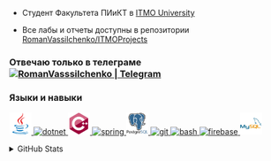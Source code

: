 - Студент Факультета ПИиКТ в [ITMO University](https://itmo.ru/)

- Все лабы и отчеты доступны в репозитории [RomanVassilchenko/ITMOProjects](https://github.com/RomanVassilchenko/ITMOProjects)

<h3 align="left">Отвечаю только в телеграме &nbsp;
   <a href="https://t.me/roman_vassilchenko" target="_blank" rel="noreferrer"> <img align="center" alt="RomanVasssilchenko | Telegram" width="22px" src="https://upload.wikimedia.org/wikipedia/commons/thumb/8/83/Telegram_2019_Logo.svg/2048px-Telegram_2019_Logo.svg.png"/>
   </a>
</h3>


<h3 align="left">Языки и навыки</h3>
<p align="left"> 
  <a href="https://www.java.com" target="_blank" rel="noreferrer"> <img src="https://raw.githubusercontent.com/devicons/devicon/master/icons/java/java-original.svg" alt="java" width="40" height="40"/> </a>
   <a href="https://dotnet.microsoft.com/en-us/" target="_blank" rel="noreferrer"> <img src="https://upload.wikimedia.org/wikipedia/commons/thumb/e/ee/.NET_Core_Logo.svg/1024px-.NET_Core_Logo.svg.png" alt="dotnet" width="40" height="40"/> </a>
  <a href="https://www.w3schools.com/cpp/" target="_blank" rel="noreferrer"> <img src="https://raw.githubusercontent.com/devicons/devicon/master/icons/cplusplus/cplusplus-original.svg" alt="cplusplus" width="40" height="40"/> </a>
  <a href="https://spring.io/" target="_blank" rel="noreferrer"> <img src="https://www.vectorlogo.zone/logos/springio/springio-icon.svg" alt="spring" width="40" height="40"/> </a> 
  <a href="https://www.postgresql.org" target="_blank" rel="noreferrer"> <img src="https://raw.githubusercontent.com/devicons/devicon/master/icons/postgresql/postgresql-original-wordmark.svg" alt="postgresql" width="40" height="40"/> </a>
  <a href="https://git-scm.com/" target="_blank" rel="noreferrer"> <img src="https://www.vectorlogo.zone/logos/git-scm/git-scm-icon.svg" alt="git" width="40" height="40"/> </a> 
  <a href="https://www.gnu.org/software/bash/" target="_blank" rel="noreferrer"> <img src="https://www.vectorlogo.zone/logos/gnu_bash/gnu_bash-icon.svg" alt="bash" width="40" height="40"/> </a> 
  <a href="https://firebase.google.com/" target="_blank" rel="noreferrer"> <img src="https://www.vectorlogo.zone/logos/firebase/firebase-icon.svg" alt="firebase" width="40" height="40"/> </a> 
  <a href="https://www.mysql.com/" target="_blank" rel="noreferrer"> <img src="https://raw.githubusercontent.com/devicons/devicon/master/icons/mysql/mysql-original-wordmark.svg" alt="mysql" width="40" height="40"/> </a> 
</p>

<details>
  <summary>GitHub Stats</summary>
  <img align="center" src="https://github-readme-stats.vercel.app/api?username=RomanVassilchenko&show_icons=true&locale=en" alt="RomanVassilchenko" />
</details>
